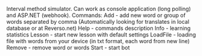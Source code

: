 Interval method simulator. Can work as console application (long polling) and ASP.NET (webhook). Commands:
Add - add new word or group of words separated by comma (Automatically looking for translates in local database or at Reverso.net)
Help - commands description
Info - learning statistics
Lesson - start new lesson with default settings
LoadFile - loading file with words from your device (in txt format, each word from new line)
Remove - remove word or words
Start - start bot

